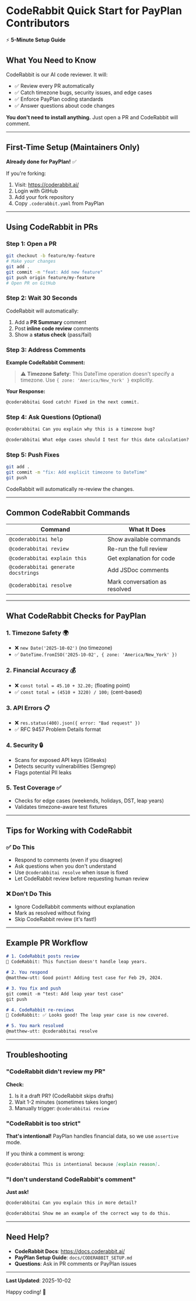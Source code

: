 # CodeRabbit Quick Start for PayPlan Contributors

⚡ **5-Minute Setup Guide**

## What You Need to Know

CodeRabbit is our AI code reviewer. It will:
- ✅ Review every PR automatically
- ✅ Catch timezone bugs, security issues, and edge cases
- ✅ Enforce PayPlan coding standards
- ✅ Answer questions about code changes

**You don't need to install anything.** Just open a PR and CodeRabbit will comment.

---

## First-Time Setup (Maintainers Only)

**Already done for PayPlan!** ✅

If you're forking:
1. Visit: https://coderabbit.ai/
2. Login with GitHub
3. Add your fork repository
4. Copy `.coderabbit.yaml` from PayPlan

---

## Using CodeRabbit in PRs

### Step 1: Open a PR

```bash
git checkout -b feature/my-feature
# Make your changes
git add .
git commit -m "feat: Add new feature"
git push origin feature/my-feature
# Open PR on GitHub
```

### Step 2: Wait 30 Seconds

CodeRabbit will automatically:
1. Add a **PR Summary** comment
2. Post **inline code review** comments
3. Show a **status check** (pass/fail)

### Step 3: Address Comments

**Example CodeRabbit Comment:**
> ⚠️ **Timezone Safety**: This DateTime operation doesn't specify a timezone. Use `{ zone: 'America/New_York' }` explicitly.

**Your Response:**
```markdown
@coderabbitai Good catch! Fixed in the next commit.
```

### Step 4: Ask Questions (Optional)

```markdown
@coderabbitai Can you explain why this is a timezone bug?
```

```markdown
@coderabbitai What edge cases should I test for this date calculation?
```

### Step 5: Push Fixes

```bash
git add .
git commit -m "fix: Add explicit timezone to DateTime"
git push
```

CodeRabbit will automatically re-review the changes.

---

## Common CodeRabbit Commands

| Command | What It Does |
|---------|--------------|
| `@coderabbitai help` | Show available commands |
| `@coderabbitai review` | Re-run the full review |
| `@coderabbitai explain this` | Get explanation for code |
| `@coderabbitai generate docstrings` | Add JSDoc comments |
| `@coderabbitai resolve` | Mark conversation as resolved |

---

## What CodeRabbit Checks for PayPlan

### 1. **Timezone Safety** 🌍
- ❌ `new Date('2025-10-02')` (no timezone)
- ✅ `DateTime.fromISO('2025-10-02', { zone: 'America/New_York' })`

### 2. **Financial Accuracy** 💰
- ❌ `const total = 45.10 + 32.20;` (floating point)
- ✅ `const total = (4510 + 3220) / 100;` (cent-based)

### 3. **API Errors** 📋
- ❌ `res.status(400).json({ error: "Bad request" })`
- ✅ RFC 9457 Problem Details format

### 4. **Security** 🔒
- Scans for exposed API keys (Gitleaks)
- Detects security vulnerabilities (Semgrep)
- Flags potential PII leaks

### 5. **Test Coverage** ✅
- Checks for edge cases (weekends, holidays, DST, leap years)
- Validates timezone-aware test fixtures

---

## Tips for Working with CodeRabbit

### ✅ Do This
- Respond to comments (even if you disagree)
- Ask questions when you don't understand
- Use `@coderabbitai resolve` when issue is fixed
- Let CodeRabbit review before requesting human review

### ❌ Don't Do This
- Ignore CodeRabbit comments without explanation
- Mark as resolved without fixing
- Skip CodeRabbit review (it's fast!)

---

## Example PR Workflow

```markdown
# 1. CodeRabbit posts review
🤖 CodeRabbit: This function doesn't handle leap years.

# 2. You respond
@matthew-utt: Good point! Adding test case for Feb 29, 2024.

# 3. You fix and push
git commit -m "test: Add leap year test case"
git push

# 4. CodeRabbit re-reviews
🤖 CodeRabbit: ✅ Looks good! The leap year case is now covered.

# 5. You mark resolved
@matthew-utt: @coderabbitai resolve
```

---

## Troubleshooting

### "CodeRabbit didn't review my PR"

**Check:**
1. Is it a draft PR? (CodeRabbit skips drafts)
2. Wait 1-2 minutes (sometimes takes longer)
3. Manually trigger: `@coderabbitai review`

### "CodeRabbit is too strict"

**That's intentional!** PayPlan handles financial data, so we use `assertive` mode.

If you think a comment is wrong:
```markdown
@coderabbitai This is intentional because [explain reason].
```

### "I don't understand CodeRabbit's comment"

**Just ask!**
```markdown
@coderabbitai Can you explain this in more detail?
```

```markdown
@coderabbitai Show me an example of the correct way to do this.
```

---

## Need Help?

- **CodeRabbit Docs**: https://docs.coderabbit.ai/
- **PayPlan Setup Guide**: `docs/CODERABBIT_SETUP.md`
- **Questions**: Ask in PR comments or PayPlan issues

---

**Last Updated**: 2025-10-02

Happy coding! 🚀
